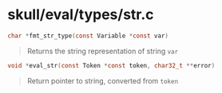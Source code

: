 # skull/eval/types/str.c

```c
char *fmt_str_type(const Variable *const var)
```

> Returns the string representation of string `var`

```c
void *eval_str(const Token *const token, char32_t **error)
```

> Return pointer to string, converted from `token`

